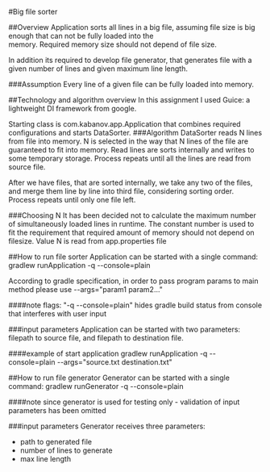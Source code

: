 #Big file sorter

##Overview
Application sorts all lines in a big file, assuming file size is big enough that can not be fully loaded into the  
memory. Required memory size should not depend of file size. 

In addition its required to develop file generator, that generates file with a given number of lines and given
maximum line length.

###Assumption
Every line of a given file can be fully loaded into memory.
                                                                                                  

##Technology and algorithm overview 
In this assignment I used Guice: a lightweight DI framework from google. 

Starting class is com.kabanov.app.Application that combines required configurations and starts 
DataSorter.
###Algorithm
DataSorter reads N lines from file into memory. N is selected in the way that N lines of the file 
are guaranteed to fit into memory. Read lines are sorts internally and writes to some temporary storage. 
Process repeats until all the lines are read from source file.

After we have files, that are sorted internally, we take any two of the files, and merge them line by line 
into third file, considering sorting order. 
Process repeats until only one file left. 

###Choosing N
It has been decided not to calculate the maximum number of simultaneously loaded lines in runtime.
The constant number is used to fit the requirement that required amount of memory
should not depend on filesize. 
Value N is read from app.properties file
 
##How to run file sorter
Application can be started with a single command: gradlew runApplication -q --console=plain

According to gradle specification, in order to pass program params to main method please use --args="param1 param2..."

####note
flags: "-q --console=plain" hides gradle build status from console that interferes with user input

###input parameters
Application can be started with two parameters: filepath to source file, and filepath to destination file. 

####example of start application
gradlew runApplication -q --console=plain --args="source.txt destination.txt"

##How to run file generator
Generator can be started with a single command: gradlew runGenerator -q --console=plain

####note
since generator is used for testing only - validation of input parameters has been omitted

###input parameters 
Generator receives three parameters:
 - path to generated file
 - number of lines to generate
 - max line length  
